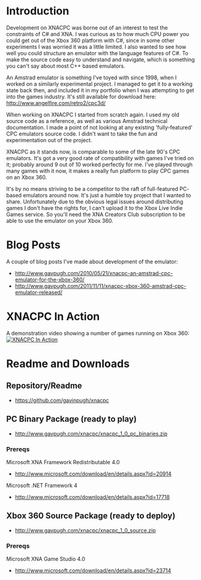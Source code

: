# Introduction

Development on XNACPC was borne out of an interest to test the constraints of C# and XNA. I was curious as to how much CPU power you could get out of the Xbox 360 platform with C#, since in some other experiments I was worried it was a little limited. I also wanted to see how well you could structure an emulator with the language features of C#. To make the source code easy to understand and navigate, which is something you can't say about most C++ based emulators.

An Amstrad emulator is something I've toyed with since 1998, when I worked on a similarly experimental project. I managed to get it to a working state back then, and included it in my portfolio when I was attempting to get into the games industry. It's still available for download here: http://www.angelfire.com/retro2/cpc3d/

When working on XNACPC I started from scratch again. I used my old source code as a reference, as well as various Amstrad technical documentation. I made a point of not looking at any existing 'fully-featured' CPC emulators source code. I didn't want to take the fun and experimentation out of the project.

XNACPC as it stands now, is comparable to some of the late 90's CPC emulators. It's got a very good rate of compatibility with games I've tried on it; probably around 9 out of 10 worked perfectly for me. I've played through many games with it now, it makes a really fun platform to play CPC games on an Xbox 360.

It's by no means striving to be a competitor to the raft of full-featured PC- based emulators around now. It's just a humble toy project that I wanted to share. Unfortunately due to the obvious legal issues around distributing games I don't have the rights for, I can't upload it to the Xbox Live Indie Games service. So you'll need the XNA Creators Club subscription to be able to use the emulator on your Xbox 360.


# Blog Posts

A couple of blog posts I've made about development of the emulator:
* http://www.gavpugh.com/2010/05/21/xnacpc-an-amstrad-cpc-emulator-for-the-xbox-360/
* http://www.gavpugh.com/2011/11/11/xnacpc-xbox-360-amstrad-cpc-emulator-released/


# XNACPC In Action

A demonstration video showing a number of games running on Xbox 360:
[![XNACPC In Action](http://img.youtube.com/vi/TfB2V1DmFs0/0.jpg)](http://www.youtube.com/watch?v=TfB2V1DmFs0)

# Readme and Downloads

## Repository/Readme

* https://github.com/gavinpugh/xnacpc

## PC Binary Package (ready to play)
* http://www.gavpugh.com/xnacpc/xnacpc_1_0_pc_binaries.zip

### Prereqs

Microsoft XNA Framework Redistributable 4.0
* http://www.microsoft.com/download/en/details.aspx?id=20914

Microsoft .NET Framework 4
* http://www.microsoft.com/download/en/details.aspx?id=17718

## Xbox 360 Source Package (ready to deploy)

* http://www.gavpugh.com/xnacpc/xnacpc_1_0_source.zip

### Prereqs

Microsoft XNA Game Studio 4.0
* http://www.microsoft.com/download/en/details.aspx?id=23714
